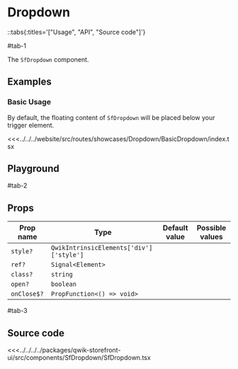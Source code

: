 # Dropdown

::tabs{:titles='["Usage", "API", "Source code"]'}

#tab-1

The `SfDropdown` component.

<!-- is built on top of `useDropdown` and accepts all its params. -->

<!-- Learn more about `useDropdown` hook in the [Hooks > useDropdown docs](/react/hooks/usedropdown). -->

## Examples

### Basic Usage

By default, the floating content of `SfDropdown` will be placed below your trigger element.

<Showcase showcase-name="Dropdown/BasicDropdown" style="min-height:400px">

<<<../../../website/src/routes/showcases/Dropdown/BasicDropdown/index.tsx

</Showcase>

<!-- ## Accessibility notes

The floating content area has an `aria-hidden` attribute that reflects the visibility of the dropdown (`modelValue`). When the dropdown is not open (`modelValue` is `false`), the `aria-hidden` attribute is set to `true`, ensuring that the content is hidden from assistive technologies. -->

## Playground

<Generate class="playground" />

#tab-2

## Props

| Prop name   | Type                                    | Default value | Possible values |
| ----------- | --------------------------------------- | ------------- | --------------- |
| `style?`    | `QwikIntrinsicElements['div']['style']` |               |                 |
| `ref?`      | `Signal<Element>`                       |               |                 |
| `class?`    | `string`                                |               |                 |
| `open?`     | `boolean`                               |               |                 |
| `onClose$?` | `PropFunction<() => void>`              |               |                 |

#tab-3

## Source code

<<<../../../../packages/qwik-storefront-ui/src/components/SfDropdown/SfDropdown.tsx

